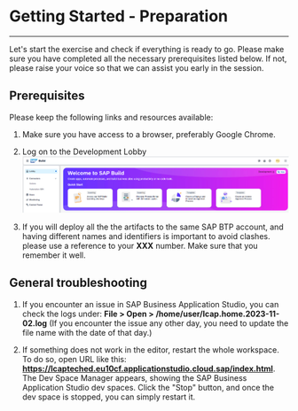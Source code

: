 # Getting Started - Preparation
---
Let's start the exercise and check if everything is ready to go.
Please make sure you have completed all the necessary prerequisites listed below. If not, please raise your voice so that we can assist you early in the session.

## Prerequisites
Please keep the following links and resources available:

1. Make sure you have access to a browser, preferably Google Chrome.
2. Log on to the Development Lobby  
![](vx_images/317064936785258.png)


4.  If you will deploy all the the artifacts to the same SAP BTP account, and having different names and identifiers is important to avoid clashes. please use a reference to your **XXX** number. Make sure that you remember it well.

## General troubleshooting

1. If you encounter an issue in SAP Business Application Studio, you can check the logs under: **File > Open > /home/user/lcap.home.2023-11-02.log** (If you encounter the issue any other day, you need to update the file name with the date of that day.)

2. If something does not work in the editor, restart the whole workspace. To do so, open URL like this: **https://lcapteched.eu10cf.applicationstudio.cloud.sap/index.html**.  
The Dev Space Manager appears, showing the SAP Business Application Studio dev spaces. Click the "Stop" button, and once the dev space is stopped, you can simply restart it.




